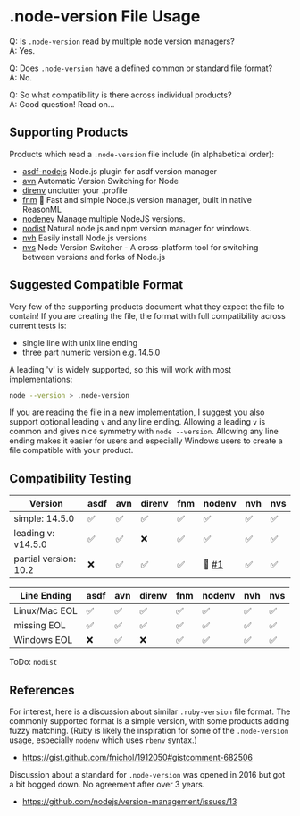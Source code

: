# .node-version File Usage

Q: Is `.node-version` read by multiple node version managers?  
A: Yes.

Q: Does `.node-version` have a defined common or standard file format?  
A: No.

Q: So what compatibility is there across individual products?  
A: Good question! Read on...

## Supporting Products

Products which read a `.node-version` file include (in alphabetical order):

- [asdf-nodejs](https://github.com/asdf-vm/asdf-nodejs) Node.js plugin for asdf version manager
- [avn](https://github.com/wbyoung/avn) Automatic Version Switching for Node
- [direnv](https://github.com/direnv/direnv) unclutter your .profile
- [fnm](https://github.com/Schniz/fnm) 🚀 Fast and simple Node.js version manager, built in native ReasonML
- [nodenev](https://github.com/nodenv/nodenv) Manage multiple NodeJS versions.
- [nodist](https://github.com/nullivex/nodist) Natural node.js and npm version manager for windows.
- [nvh](https://github.com/shadowspawn/nvh) Easily install Node.js versions
- [nvs](https://github.com/jasongin/nvs) Node Version Switcher - A cross-platform tool for switching between versions and forks of Node.js

## Suggested Compatible Format

Very few of the supporting products document what they expect the file to contain! If you are creating the file, the format with full compatibility across current tests is:

- single line with unix line ending
- three part numeric version e.g. 14.5.0

A leading 'v' is widely supported, so this will work with most implementations:

```bash
node --version > .node-version
```

If you are reading the file in a new implementation, I suggest you also support optional leading `v` and any line ending.
Allowing a leading `v` is common and gives nice symmetry with `node --version`. Allowing any line ending makes it easier
for users and especially Windows users to create a file compatible with your product.

## Compatibility Testing

| Version | asdf | avn | direnv | fnm | nodenv | nvh | nvs |
| ------- | ---- | --- | ------ | --- | ------ | --- | --- |
| simple: 14.5.0  | :white_check_mark: | :white_check_mark: | :white_check_mark: | :white_check_mark: | :white_check_mark: | :white_check_mark: | :white_check_mark: |
| leading v: v14.5.0  | :white_check_mark: | :white_check_mark: | :x: | :white_check_mark: | :white_check_mark: | :white_check_mark: | :white_check_mark: |
| partial version: 10.2 | :x: | :white_check_mark: | :white_check_mark: | :white_check_mark: | 🧩 [#1] | :white_check_mark: | :white_check_mark: |

| Line Ending | asdf | avn | direnv | fnm | nodenv | nvh | nvs |
| ----------- | ---- | --- | ------ | --- | ------ | --- | --- |
| Linux/Mac EOL | :white_check_mark: | :white_check_mark: | :white_check_mark: | :white_check_mark: | :white_check_mark: | :white_check_mark: | :white_check_mark: |
| missing EOL | :white_check_mark: | :white_check_mark: | :white_check_mark: | :white_check_mark: | :white_check_mark: | :white_check_mark: | :white_check_mark: |
| Windows EOL  | :x: | :white_check_mark: | :x: | :white_check_mark: | :white_check_mark: | :white_check_mark: | :white_check_mark: |

ToDo: `nodist`

## References

For interest, here is a discussion about similar `.ruby-version` file format. The commonly supported format is a simple version, with some products adding fuzzy matching. (Ruby is likely the inspiration for some of the `.node-version` usage, especially `nodenv` which uses `rbenv` syntax.)

- <https://gist.github.com/fnichol/1912050#gistcomment-682506>

Discussion about a standard for `.node-version` was opened in 2016 but got a bit bogged down. No agreement after over 3 years.

- <https://github.com/nodejs/version-management/issues/13>

[#1]: https://github.com/shadowspawn/node-version-usage/issues/1
